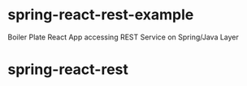 spring-react-rest-example
===================

Boiler Plate React App accessing REST Service on Spring/Java Layer
# spring-react-rest
